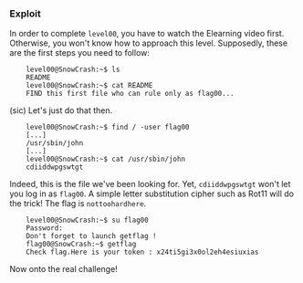 ### Exploit

In order to complete `level00`, you have to watch the Elearning video first. Otherwise, you won't know how to approach this level. Supposedly, these are the first steps you need to follow:
```
    level00@SnowCrash:~$ ls
    README
    level00@SnowCrash:~$ cat README
    FIND this first file who can rule only as flag00...
```

(sic) Let's just do that then.
```
    level00@SnowCrash:~$ find / -user flag00
    [...]
    /usr/sbin/john
    [...]
    level00@SnowCrash:~$ cat /usr/sbin/john
    cdiiddwpgswtgt
```

Indeed, this is the file we've been looking for. Yet, `cdiiddwpgswtgt` won't let you log in as `flag00`. A simple letter substitution cipher such as Rot11 will do the trick! The flag is `nottoohardhere`.
```
    level00@SnowCrash:~$ su flag00
    Password:
    Don't forget to launch getflag !
    flag00@SnowCrash:~$ getflag
    Check flag.Here is your token : x24ti5gi3x0ol2eh4esiuxias
```

Now onto the real challenge!
